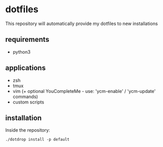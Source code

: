 # dotfiles

This repository will automatically provide my dotfiles to new installations

## requirements

* python3

## applications

* zsh
* tmux
* vim (+ optional YouCompleteMe - use: 'ycm-enable' / 'ycm-update' commands)
* custom scripts

## installation

Inside the repository:

`./dotdrop install -p default`
